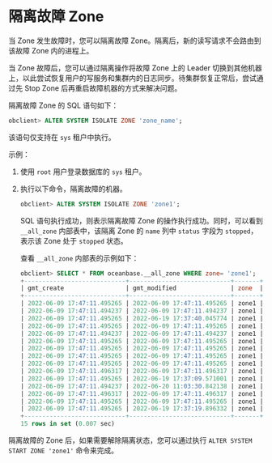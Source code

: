 隔离故障 Zone
==============================

当 Zone 发生故障时，您可以隔离故障 Zone。隔离后，新的读写请求不会路由到该故障 Zone 内的进程上。

当 Zone 故障后，您可以通过隔离操作将故障 Zone 上的 Leader 切换到其他机器上，以此尝试恢复用户的写服务和集群内的日志同步。待集群恢复正常后，尝试通过先 Stop Zone 后再重启故障机器的方式来解决问题。

隔离故障 Zone 的 SQL 语句如下：

```sql
obclient> ALTER SYSTEM ISOLATE ZONE 'zone_name';
```

该语句仅支持在 `sys` 租户中执行。

示例：

1. 使用 `root` 用户登录数据库的 `sys` 租户。

2. 执行以下命令，隔离故障的机器。

   ```sql
   obclient> ALTER SYSTEM ISOLATE ZONE 'zone1';
   ```

   SQL 语句执行成功，则表示隔离故障 Zone 的操作执行成功。同时，可以看到 `__all_zone` 内部表中，该隔离 Zone 的 `name` 列中 `status` 字段为 `stopped`，表示该 Zone 处于 `stopped` 状态。

   查看 `__all_zone` 内部表的示例如下：

   ```sql
   obclient> SELECT * FROM oceanbase.__all_zone WHERE zone= 'zone1';
   +----------------------------+----------------------------+-------+---------------------+------------------+-----------+
   | gmt_create                 | gmt_modified               | zone  | name                | value            | info      |
   +----------------------------+----------------------------+-------+---------------------+------------------+-----------+
   | 2022-06-09 17:47:11.495265 | 2022-06-09 17:47:11.495265 | zone1 | all_merged_version  |                1 |           |
   | 2022-06-09 17:47:11.494237 | 2022-06-09 17:47:11.494237 | zone1 | broadcast_version   |                1 |           |
   | 2022-06-09 17:47:11.495265 | 2022-06-19 17:37:40.045774 | zone1 | idc                 |                0 | zue       |
   | 2022-06-09 17:47:11.495265 | 2022-06-09 17:47:11.495265 | zone1 | is_merge_timeout    |                0 |           |
   | 2022-06-09 17:47:11.494237 | 2022-06-09 17:47:11.494237 | zone1 | is_merging          |                0 |           |
   | 2022-06-09 17:47:11.495265 | 2022-06-09 17:47:11.495265 | zone1 | last_merged_time    | 1654768031494872 |           |
   | 2022-06-09 17:47:11.495265 | 2022-06-09 17:47:11.495265 | zone1 | last_merged_version |                1 |           |
   | 2022-06-09 17:47:11.495265 | 2022-06-09 17:47:11.495265 | zone1 | merge_start_time    | 1654768031494872 |           |
   | 2022-06-09 17:47:11.495265 | 2022-06-09 17:47:11.495265 | zone1 | merge_status        |                0 | IDLE      |
   | 2022-06-09 17:47:11.496317 | 2022-06-09 17:47:11.496317 | zone1 | recovery_status     |                0 | NORMAL    |
   | 2022-06-09 17:47:11.495265 | 2022-06-19 17:37:09.571001 | zone1 | region              |                0 | SHANGHAI  |
   | 2022-06-09 17:47:11.494237 | 2022-06-20 11:03:30.842138 | zone1 | status              |                1 | INACTIVE  |
   | 2022-06-09 17:47:11.496317 | 2022-06-09 17:47:11.496317 | zone1 | storage_type        |                0 | LOCAL     |
   | 2022-06-09 17:47:11.495265 | 2022-06-09 17:47:11.495265 | zone1 | suspend_merging     |                0 |           |
   | 2022-06-09 17:47:11.495265 | 2022-06-19 17:37:19.896332 | zone1 | zone_type           |                0 | ReadWrite |
   +----------------------------+----------------------------+-------+---------------------+------------------+-----------+
   15 rows in set (0.007 sec)
   ```

隔离故障的 Zone 后，如果需要解除隔离状态，您可以通过执行 `ALTER SYSTEM START ZONE 'zone1'` 命令来完成。
